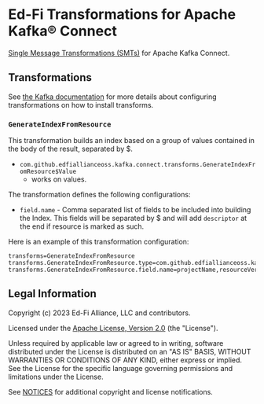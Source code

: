 # Ed-Fi Transformations for Apache Kafka® Connect

[Single Message Transformations
(SMTs)](https://kafka.apache.org/documentation/#connect_transforms) for Apache
Kafka Connect.

## Transformations

See [the Kafka
documentation](https://kafka.apache.org/documentation/#connect_transforms) for
more details about configuring transformations on how to install transforms.

### `GenerateIndexFromResource`

This transformation builds an index based on a group of values contained in the
body of the result, separated by $.

- `com.github.edfiallianceoss.kafka.connect.transforms.GenerateIndexFromResource$Value`
  - works on values.

The transformation defines the following configurations:

- `field.name` - Comma separated list of fields to be included into building the
  Index. This fields will be separated by $ and will add `descriptor` at the end
  if resource is marked as such.

Here is an example of this transformation configuration:

```properties
transforms=GenerateIndexFromResource
transforms.GenerateIndexFromResource.type=com.github.edfiallianceoss.kafka.connect.transforms.GenerateIndexFromResource
transforms.GenerateIndexFromResource.field.name=projectName,resourceVersion,resourceName
```

## Legal Information

Copyright (c) 2023 Ed-Fi Alliance, LLC and contributors.

Licensed under the [Apache License, Version 2.0](https://github.com/Ed-Fi-Exchange-OSS/Meadowlark/blob/main/LICENSE) (the "License").

Unless required by applicable law or agreed to in writing, software distributed
under the License is distributed on an "AS IS" BASIS, WITHOUT WARRANTIES OR
CONDITIONS OF ANY KIND, either express or implied. See the License for the
specific language governing permissions and limitations under the License.

See [NOTICES](./NOTICES.md) for additional copyright and license notifications.
